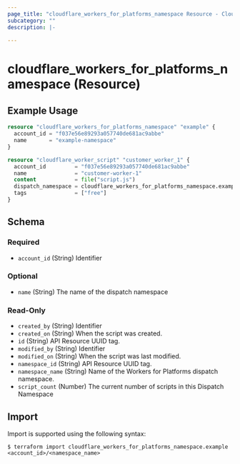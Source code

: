 ```yaml
---
page_title: "cloudflare_workers_for_platforms_namespace Resource - Cloudflare"
subcategory: ""
description: |-
  
---
```


# cloudflare_workers_for_platforms_namespace (Resource)



## Example Usage

```terraform
resource "cloudflare_workers_for_platforms_namespace" "example" {
  account_id = "f037e56e89293a057740de681ac9abbe"
  name       = "example-namespace"
}

resource "cloudflare_worker_script" "customer_worker_1" {
  account_id         = "f037e56e89293a057740de681ac9abbe"
  name               = "customer-worker-1"
  content            = file("script.js")
  dispatch_namespace = cloudflare_workers_for_platforms_namespace.example.name
  tags               = ["free"]
}
```
<!-- schema generated by tfplugindocs -->
## Schema

### Required

- `account_id` (String) Identifier

### Optional

- `name` (String) The name of the dispatch namespace

### Read-Only

- `created_by` (String) Identifier
- `created_on` (String) When the script was created.
- `id` (String) API Resource UUID tag.
- `modified_by` (String) Identifier
- `modified_on` (String) When the script was last modified.
- `namespace_id` (String) API Resource UUID tag.
- `namespace_name` (String) Name of the Workers for Platforms dispatch namespace.
- `script_count` (Number) The current number of scripts in this Dispatch Namespace

## Import

Import is supported using the following syntax:

```shell
$ terraform import cloudflare_workers_for_platforms_namespace.example <account_id>/<namespace_name>
```
